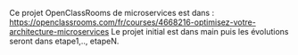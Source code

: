 Ce projet OpenClassRooms de microservices est dans :
https://openclassrooms.com/fr/courses/4668216-optimisez-votre-architecture-microservices
Le projet initial est dans main puis les évolutions seront dans etape1,.., etapeN.